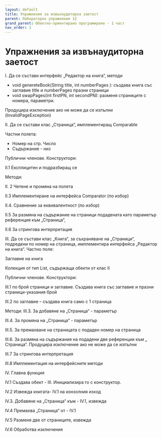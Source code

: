 ```yaml
---
layout: default
title: Упражнения за извънаудиторна заетост
parent: Лабораторно упражнение 12
grand_parent: Обектно-ориентирано програмиране - 1 част
nav_order: 1
---
```

# Упражнения за извънаудиторна заетост

I. Да се състави интерфейс „Редактор на книга“, методи

* void genereteBook(String title, int numberPages ): създава книга със заглавие title и numberPages празни страници
* void swapPages(int firstPN, int secondPN): разменя страниците с номера, параметри.

Продуцира изключение ако не може да се изпълни (InvalidPageException)

II. Да се състави клас „Страница“, имплементиращ Comparable

Частни полета:

* Номер на стр. Число
* Съдържание - низ

Публични членове. Конструктори:

II.1 Експлицитен и подразбиращ се

Методи:

II. 2 Четене и промяна на полета

II.3 Имплементиране на интерфейса Comparator (по избор)

II.4. Сравнение за еквивалентност (по избор)

II.5 За размяна на съдържание на страници подадената като параметър референция към „Страница“,

II.6 За стрингова интерпретация

III. Да се състави клас „Книга“, за съхраняване на „Страници“, подредени по номер на страница, имплементира интерфейса „Редактор на книга“. Частно поле:

Заглавие на книга

Колекция от тип List, съдържаща обекти от клас II

Публични членове. Конструктори:

III.1 по брой страници и заглавие. Създава книга със заглавие и празни страници-указания брой

III.2 по заглавие – създава книга само с 1 страница

Методи: III.3. За добавяне на „Страница“ - параметър

III.4. За промяна на „Страница“ - параметър

III.5. За премахване на страницата с подаден номер на страница

III.6. За размяна на съдържания на подадени две референции към „ Страница“. Продуцира изключение ако не може да се изпълни

III.7 За стрингова интерпретация

III.8 Имплементация на интерфейсните методи

IV. Главна функция

IV.1 Създава обект - III. Инициализира го с конструктор.

IV.2 Извежда книгата- IV.1 на конзолния изход

IV.3. Добавяне на „Страница“ към - IV.1, извежда

IV.4 Премахва „Страница“ от - IV.1

IV.5 Разменя две от страниците, извежда

IV.6 Обработва изключения
